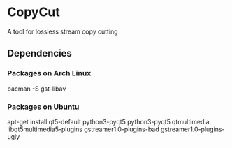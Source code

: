 # CopyCut
A tool for lossless stream copy cutting

## Dependencies

### Packages on Arch Linux
pacman -S gst-libav

### Packages on Ubuntu
apt-get install qt5-default python3-pyqt5 python3-pyqt5.qtmultimedia libqt5multimedia5-plugins gstreamer1.0-plugins-bad gstreamer1.0-plugins-ugly